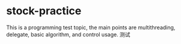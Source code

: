 # stock-practice

This is a programming test topic, the main points are multithreading, delegate, basic algorithm, and control usage.
测试